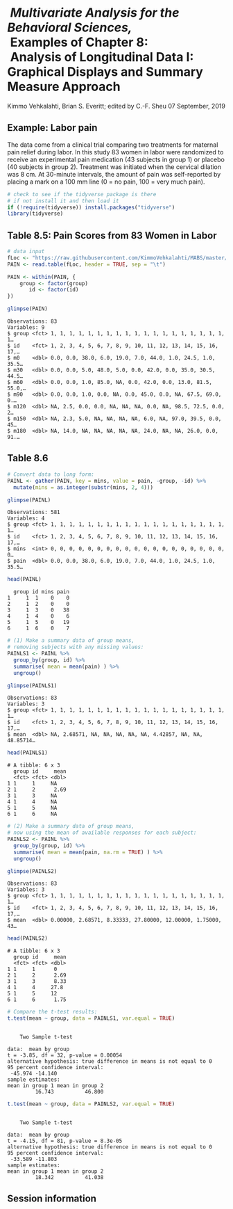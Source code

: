  *Multivariate Analysis for the Behavioral Sciences,*  
 **Examples of Chapter 8:**  
 **Analysis of Longitudinal Data I: Graphical Displays and Summary
Measure Approach**
================
Kimmo Vehkalahti, Brian S. Everitt; edited by C.-F. Sheu
07 September, 2019

## Example: Labor pain

The data come from a clinical trial comparing two treatments for
maternal pain relief during labor. In this study 83 women in labor were
randomized to receive an experimental pain medication (43 subjects in
group 1) or placebo (40 subjects in group 2). Treatment was initiated
when the cervical dilation was 8 cm. At 30-minute intervals, the amount
of pain was self-reported by placing a mark on a 100 mm line (0 = no
pain, 100 = very much pain).

``` r
# check to see if the tidyverse package is there
# if not install it and then load it
if (!require(tidyverse)) install.packages("tidyverse")
library(tidyverse)
```

## Table 8.5: Pain Scores from 83 Women in Labor

``` r
# data input
fLoc <- "https://raw.githubusercontent.com/KimmoVehkalahti/MABS/master/Examples/data/pain.txt"
PAIN <- read.table(fLoc, header = TRUE, sep = "\t")
```

``` r
PAIN <- within(PAIN, {
    group <- factor(group)
       id <- factor(id)
})
```

``` r
glimpse(PAIN)
```

    Observations: 83
    Variables: 9
    $ group <fct> 1, 1, 1, 1, 1, 1, 1, 1, 1, 1, 1, 1, 1, 1, 1, 1, 1, 1, 1, 1…
    $ id    <fct> 1, 2, 3, 4, 5, 6, 7, 8, 9, 10, 11, 12, 13, 14, 15, 16, 17,…
    $ m0    <dbl> 0.0, 0.0, 38.0, 6.0, 19.0, 7.0, 44.0, 1.0, 24.5, 1.0, 35.5…
    $ m30   <dbl> 0.0, 0.0, 5.0, 48.0, 5.0, 0.0, 42.0, 0.0, 35.0, 30.5, 44.5…
    $ m60   <dbl> 0.0, 0.0, 1.0, 85.0, NA, 0.0, 42.0, 0.0, 13.0, 81.5, 55.0,…
    $ m90   <dbl> 0.0, 0.0, 1.0, 0.0, NA, 0.0, 45.0, 0.0, NA, 67.5, 69.0, 0.…
    $ m120  <dbl> NA, 2.5, 0.0, 0.0, NA, NA, NA, 0.0, NA, 98.5, 72.5, 0.0, 2…
    $ m150  <dbl> NA, 2.3, 5.0, NA, NA, NA, NA, 6.0, NA, 97.0, 39.5, 0.0, 45…
    $ m180  <dbl> NA, 14.0, NA, NA, NA, NA, NA, 24.0, NA, NA, 26.0, 0.0, 91.…

## Table 8.6

``` r
# Convert data to long form:
PAINL <- gather(PAIN, key = mins, value = pain, -group, -id) %>%
  mutate(mins = as.integer(substr(mins, 2, 4)))
```

``` r
glimpse(PAINL)
```

    Observations: 581
    Variables: 4
    $ group <fct> 1, 1, 1, 1, 1, 1, 1, 1, 1, 1, 1, 1, 1, 1, 1, 1, 1, 1, 1, 1…
    $ id    <fct> 1, 2, 3, 4, 5, 6, 7, 8, 9, 10, 11, 12, 13, 14, 15, 16, 17,…
    $ mins  <int> 0, 0, 0, 0, 0, 0, 0, 0, 0, 0, 0, 0, 0, 0, 0, 0, 0, 0, 0, 0…
    $ pain  <dbl> 0.0, 0.0, 38.0, 6.0, 19.0, 7.0, 44.0, 1.0, 24.5, 1.0, 35.5…

``` r
head(PAINL)
```

``` 
  group id mins pain
1     1  1    0    0
2     1  2    0    0
3     1  3    0   38
4     1  4    0    6
5     1  5    0   19
6     1  6    0    7
```

``` r
# (1) Make a summary data of group means,
# removing subjects with any missing values:
PAINLS1 <- PAINL %>%
  group_by(group, id) %>%
  summarise( mean = mean(pain) ) %>%
  ungroup()
```

``` r
glimpse(PAINLS1)
```

    Observations: 83
    Variables: 3
    $ group <fct> 1, 1, 1, 1, 1, 1, 1, 1, 1, 1, 1, 1, 1, 1, 1, 1, 1, 1, 1, 1…
    $ id    <fct> 1, 2, 3, 4, 5, 6, 7, 8, 9, 10, 11, 12, 13, 14, 15, 16, 17,…
    $ mean  <dbl> NA, 2.68571, NA, NA, NA, NA, NA, 4.42857, NA, NA, 48.85714…

``` r
head(PAINLS1)
```

``` 
# A tibble: 6 x 3
  group id     mean
  <fct> <fct> <dbl>
1 1     1     NA   
2 1     2      2.69
3 1     3     NA   
4 1     4     NA   
5 1     5     NA   
6 1     6     NA   
```

``` r
# (2) Make a summary data of group means,
# now using the mean of available responses for each subject:
PAINLS2 <- PAINL %>%
  group_by(group, id) %>%
  summarise( mean = mean(pain, na.rm = TRUE) ) %>%
  ungroup()
```

``` r
glimpse(PAINLS2)
```

    Observations: 83
    Variables: 3
    $ group <fct> 1, 1, 1, 1, 1, 1, 1, 1, 1, 1, 1, 1, 1, 1, 1, 1, 1, 1, 1, 1…
    $ id    <fct> 1, 2, 3, 4, 5, 6, 7, 8, 9, 10, 11, 12, 13, 14, 15, 16, 17,…
    $ mean  <dbl> 0.00000, 2.68571, 8.33333, 27.80000, 12.00000, 1.75000, 43…

``` r
head(PAINLS2)
```

    # A tibble: 6 x 3
      group id     mean
      <fct> <fct> <dbl>
    1 1     1      0   
    2 1     2      2.69
    3 1     3      8.33
    4 1     4     27.8 
    5 1     5     12   
    6 1     6      1.75

``` r
# Compare the t-test results:
t.test(mean ~ group, data = PAINLS1, var.equal = TRUE)
```

``` 

    Two Sample t-test

data:  mean by group
t = -3.85, df = 32, p-value = 0.00054
alternative hypothesis: true difference in means is not equal to 0
95 percent confidence interval:
 -45.974 -14.140
sample estimates:
mean in group 1 mean in group 2 
         16.743          46.800 
```

``` r
t.test(mean ~ group, data = PAINLS2, var.equal = TRUE)
```

``` 

    Two Sample t-test

data:  mean by group
t = -4.15, df = 81, p-value = 8.3e-05
alternative hypothesis: true difference in means is not equal to 0
95 percent confidence interval:
 -33.589 -11.803
sample estimates:
mean in group 1 mean in group 2 
         18.342          41.038 
```

## Session information

